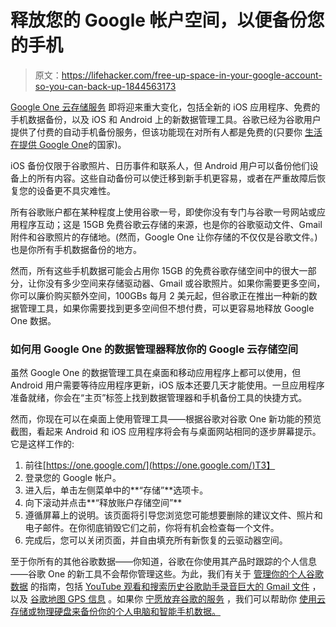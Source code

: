 # 释放您的 Google 帐户空间，以便备份您的手机

> 原文：<https://lifehacker.com/free-up-space-in-your-google-account-so-you-can-back-up-1844563173>

[Google One 云存储服务](https://blog.google/products/google-one/free-features/) 即将迎来重大变化，包括全新的 iOS 应用程序、免费的手机数据备份，以及 iOS 和 Android 上的新数据管理工具。谷歌已经为谷歌用户提供了付费的自动手机备份服务，但该功能现在对所有人都是免费的(只要你 [生活在提供 Google One](https://support.google.com/googleone/answer/9080668)的国家)。



iOS 备份仅限于谷歌照片、日历事件和联系人，但 Android 用户可以备份他们设备上的所有内容。这些自动备份可以使迁移到新手机更容易，或者在严重故障后恢复您的设备更不具灾难性。

所有谷歌账户都在某种程度上使用谷歌一号，即使你没有专门与谷歌一号网站或应用程序互动；这是 15GB 免费谷歌云存储的来源，也是你的谷歌驱动文件、Gmail 附件和谷歌照片的存储地。(然而，Google One 让你存储的不仅仅是谷歌文件。)也是你所有手机数据备份的地方。

然而，所有这些手机数据可能会占用你 15GB 的免费谷歌存储空间中的很大一部分，让你没有多少空间来存储驱动器、Gmail 或谷歌照片。如果你需要更多空间，你可以廉价购买额外空间，100GBs 每月 2 美元起，但谷歌正在推出一种新的数据管理工具，如果你需要找到更多空间但不想付费，可以更容易地释放 Google One 数据。

### 如何用 Google One 的数据管理器释放你的 Google 云存储空间

虽然 Google One 的数据管理工具在桌面和移动应用程序上都可以使用，但 Android 用户需要等待应用程序更新，iOS 版本还要几天才能使用。一旦应用程序准备就绪，你会在“主页”标签上找到数据管理器和手机备份工具的快捷方式。

然而，你现在可以在桌面上使用管理工具——根据谷歌对谷歌 One 新功能的预览截图，看起来 Android 和 iOS 应用程序将会有与桌面网站相同的逐步屏幕提示。它是这样工作的:

1.  前往[https://one.google.com/](https://one.google.com/)T3】
2.  登录您的 Google 帐户。
3.  进入后，单击左侧菜单中的**“存储”**选项卡。
4.  向下滚动并点击**“释放账户存储空间”**
5.  遵循屏幕上的说明。该页面将引导您浏览您可能想要删除的建议文件、照片和电子邮件。在你彻底销毁它们之前，你将有机会检查每一个文件。
6.  完成后，您可以关闭页面，并自由填充所有新恢复的云驱动器空间。

至于你所有的其他谷歌数据——你知道，谷歌在你使用其产品时跟踪的个人信息——谷歌 One 的新工具不会帮你管理这些。为此，我们有关于 [管理你的个人谷歌数据](https://lifehacker.com/how-to-automatically-delete-your-google-data-and-why-y-1839614022) 的指南，包括 [YouTube 观看和搜索历史](https://lifehacker.com/how-to-clear-your-youtube-history-1835351685)[谷歌助手录音](https://lifehacker.com/how-to-delete-voice-recordings-with-alexa-google-assis-1836977240)[巨大的 Gmail 文件](https://lifehacker.com/find-the-large-attachments-eating-up-your-gmail-space-w-5958583) ，以及 [谷歌地图 GPS 信息](https://lifehacker.com/how-to-find-and-delete-your-google-maps-history-1828312219) 。如果你 [宁愿放弃谷歌的服务](https://lifehacker.com/the-comprehensive-guide-to-quitting-google-1830001964) ，我们可以帮助你 [使用云存储或物理硬盘来备份你的个人电脑和智能手机数据。](https://lifehacker.com/how-do-you-back-up-your-data-in-the-cloud-1828396275)